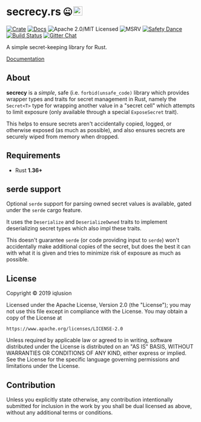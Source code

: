 # secrecy.rs 🤐 <a href="https://www.iqlusion.io"><img src="https://storage.googleapis.com/iqlusion-production-web/img/logo/iqlusion-rings-sm.png" alt="iqlusion" width="24" height="24"></a>

[![Crate][crate-image]][crate-link]
[![Docs][docs-image]][docs-link]
![Apache 2.0/MIT Licensed][license-image]
![MSRV][rustc-image]
[![Safety Dance][safety-image]][safety-link]
[![Build Status][build-image]][build-link]
[![Gitter Chat][gitter-image]][gitter-link]

A simple secret-keeping library for Rust.

[Documentation][docs-link]

## About

**secrecy** is a *simple*, safe (i.e. `forbid(unsafe_code)` library which
provides wrapper types and traits for secret management in Rust, namely the
`Secret<T>` type for wrapping another value in a "secret cell" which attempts
to limit exposure (only available through a special `ExposeSecret` trait).

This helps to ensure secrets aren't accidentally copied, logged, or otherwise
exposed (as much as possible), and also ensures secrets are securely wiped
from memory when dropped.

## Requirements

- Rust **1.36+**

## serde support

Optional `serde` support for parsing owned secret values is available, gated
under the `serde` cargo feature.

It uses the `Deserialize` and `DeserializeOwned` traits to implement
deserializing secret types which also impl these traits.

This doesn't guarantee `serde` (or code providing input to `serde`) won't
accidentally make additional copies of the secret, but does the best it can
with what it is given and tries to minimize risk of exposure as much as
possible.

## License

Copyright © 2019 iqlusion

Licensed under the Apache License, Version 2.0 (the "License");
you may not use this file except in compliance with the License.
You may obtain a copy of the License at

    https://www.apache.org/licenses/LICENSE-2.0

Unless required by applicable law or agreed to in writing, software
distributed under the License is distributed on an "AS IS" BASIS,
WITHOUT WARRANTIES OR CONDITIONS OF ANY KIND, either express or implied.
See the License for the specific language governing permissions and
limitations under the License.

## Contribution

Unless you explicitly state otherwise, any contribution intentionally
submitted for inclusion in the work by you shall be dual licensed as above,
without any additional terms or conditions.

[//]: # (badges)

[crate-image]: https://img.shields.io/crates/v/secrecy.svg
[crate-link]: https://crates.io/crates/secrecy
[docs-image]: https://docs.rs/secrecy/badge.svg
[docs-link]: https://docs.rs/secrecy/
[license-image]: https://img.shields.io/badge/license-Apache2.0/MIT-blue.svg
[rustc-image]: https://img.shields.io/badge/rustc-1.36+-blue.svg
[safety-image]: https://img.shields.io/badge/unsafe-forbidden-success.svg
[safety-link]: https://github.com/rust-secure-code/safety-dance/
[build-image]: https://travis-ci.com/iqlusioninc/crates.svg?branch=develop
[build-link]: https://travis-ci.com/iqlusioninc/crates/
[gitter-image]: https://badges.gitter.im/iqlusioninc/community.svg
[gitter-link]: https://gitter.im/iqlusioninc/community

[//]: # (general links)

[LICENSE]: https://github.com/iqlusioninc/crates/blob/master/LICENSE
